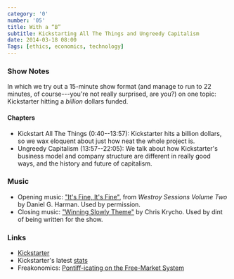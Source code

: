 ```yaml
---
category: '0'
number: '05'
title: With a “B”
subtitle: Kickstarting All The Things and Ungreedy Capitalism
date: 2014-03-18 08:00
Tags: [ethics, economics, technology]
---
```


### Show Notes

In which we try out a 15-minute show format (and manage to run to 22 minutes, of
course---you're not really surprised, are you?) on one topic: Kickstarter
hitting a *billion* dollars funded.

#### Chapters

  - Kickstart All The Things (0:40--13:57): Kickstarter hits a billion dollars,
    so we wax eloquent about just how neat the whole project is.
  - Ungreedy Capitalism (13:57--22:05): We talk about how Kickstarter's business
    model and company structure are different in really good ways, and the
    history and future of capitalism.

### Music

  - Opening music: ["It's Fine, It's Fine"], from _Westroy Sessions Volume Two_
    by Daniel G. Harman. Used by permission.
  - Closing music: ["Winning Slowly Theme"] by Chris Krycho. Used by dint of
    being written for the show.

["It's Fine, It's Fine"]: //thetroublestarts.bandcamp.com/track/its-fine-its-fine
["Winning Slowly Theme"]: //soundcloud.com/chriskrycho/winning-slowly

### Links

  - [Kickstarter]
  - Kickstarter's latest [stats]
  - Freakonomics: [Pontiff-icating on the Free-Market System][freakonomics]

[Kickstarter]: //kickstarter.com/
[stats]: //kickstarter.com/help/stats
[freakonomics]: //freakonomics.com/2013/12/19/pontiff-icating-on-the-free-market-system-a-new-freakonomics-radio-podcast/
